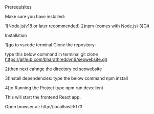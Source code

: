 Prerequisites

Make sure you have installed:

1)Node.js(v18 or later recommended)
2)npm (comes with Node.js)
3)Git

Installation

1)go to vscode terminal 
Clone the repository:

type this below command in terminal
git clone https://github.com/bharathreddyn6/seowebsite.git

2)then next cahnge the directory
cd seowebsite

3)Install dependencies:
type the below command
npm install

4)to Running the Project
type
npm run dev:client


This will start the frontend React app.

Open browser at: http://localhost:5173
